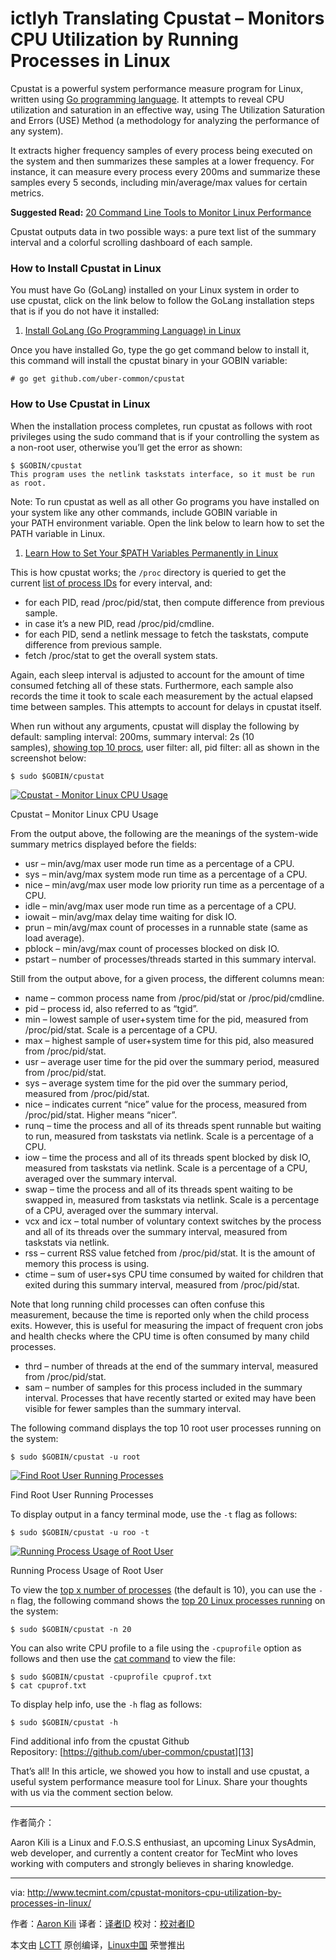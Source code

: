 ictlyh Translating
Cpustat – Monitors CPU Utilization by Running Processes in Linux
============================================================

Cpustat is a powerful system performance measure program for Linux, written using [Go programming language][3]. It attempts to reveal CPU utilization and saturation in an effective way, using The Utilization Saturation and Errors (USE) Method (a methodology for analyzing the performance of any system).

It extracts higher frequency samples of every process being executed on the system and then summarizes these samples at a lower frequency. For instance, it can measure every process every 200ms and summarize these samples every 5 seconds, including min/average/max values for certain metrics.

**Suggested Read:** [20 Command Line Tools to Monitor Linux Performance][4]

Cpustat outputs data in two possible ways: a pure text list of the summary interval and a colorful scrolling dashboard of each sample.

### How to Install Cpustat in Linux

You must have Go (GoLang) installed on your Linux system in order to use cpustat, click on the link below to follow the GoLang installation steps that is if you do not have it installed:

1.  [Install GoLang (Go Programming Language) in Linux][1]

Once you have installed Go, type the go get command below to install it, this command will install the cpustat binary in your GOBIN variable:

```
# go get github.com/uber-common/cpustat
```

### How to Use Cpustat in Linux

When the installation process completes, run cpustat as follows with root privileges using the sudo command that is if your controlling the system as a non-root user, otherwise you’ll get the error as shown:

```
$ $GOBIN/cpustat
This program uses the netlink taskstats interface, so it must be run as root.
```

Note: To run cpustat as well as all other Go programs you have installed on your system like any other commands, include GOBIN variable in your PATH environment variable. Open the link below to learn how to set the PATH variable in Linux.

1.  [Learn How to Set Your $PATH Variables Permanently in Linux][2]

This is how cpustat works; the `/proc` directory is queried to get the current [list of process IDs][5] for every interval, and:

*   for each PID, read /proc/pid/stat, then compute difference from previous sample.
*   in case it’s a new PID, read /proc/pid/cmdline.
*   for each PID, send a netlink message to fetch the taskstats, compute difference from previous sample.
*   fetch /proc/stat to get the overall system stats.

Again, each sleep interval is adjusted to account for the amount of time consumed fetching all of these stats. Furthermore, each sample also records the time it took to scale each measurement by the actual elapsed time between samples. This attempts to account for delays in cpustat itself.

When run without any arguments, cpustat will display the following by default: sampling interval: 200ms, summary interval: 2s (10 samples), [showing top 10 procs][6], user filter: all, pid filter: all as shown in the screenshot below:

```
$ sudo $GOBIN/cpustat 
```
[
 ![Cpustat - Monitor Linux CPU Usage](http://www.tecmint.com/wp-content/uploads/2017/03/Cpustat-Monitor-Linux-CPU-Usage.png) 
][7]

Cpustat – Monitor Linux CPU Usage

From the output above, the following are the meanings of the system-wide summary metrics displayed before the fields:

*   usr – min/avg/max user mode run time as a percentage of a CPU.
*   sys – min/avg/max system mode run time as a percentage of a CPU.
*   nice – min/avg/max user mode low priority run time as a percentage of a CPU.
*   idle – min/avg/max user mode run time as a percentage of a CPU.
*   iowait – min/avg/max delay time waiting for disk IO.
*   prun – min/avg/max count of processes in a runnable state (same as load average).
*   pblock – min/avg/max count of processes blocked on disk IO.
*   pstart – number of processes/threads started in this summary interval.

Still from the output above, for a given process, the different columns mean:

*   name – common process name from /proc/pid/stat or /proc/pid/cmdline.
*   pid – process id, also referred to as “tgid”.
*   min – lowest sample of user+system time for the pid, measured from /proc/pid/stat. Scale is a percentage of a CPU.
*   max – highest sample of user+system time for this pid, also measured from /proc/pid/stat.
*   usr – average user time for the pid over the summary period, measured from /proc/pid/stat.
*   sys – average system time for the pid over the summary period, measured from /proc/pid/stat.
*   nice – indicates current “nice” value for the process, measured from /proc/pid/stat. Higher means “nicer”.
*   runq – time the process and all of its threads spent runnable but waiting to run, measured from taskstats via netlink. Scale is a percentage of a CPU.
*   iow – time the process and all of its threads spent blocked by disk IO, measured from taskstats via netlink. Scale is a percentage of a CPU, averaged over the summary interval.
*   swap – time the process and all of its threads spent waiting to be swapped in, measured from taskstats via netlink. Scale is a percentage of a CPU, averaged over the summary interval.
*   vcx and icx – total number of voluntary context switches by the process and all of its threads over the summary interval, measured from taskstats via netlink.
*   rss – current RSS value fetched from /proc/pid/stat. It is the amount of memory this process is using.
*   ctime – sum of user+sys CPU time consumed by waited for children that exited during this summary interval, measured from /proc/pid/stat.

Note that long running child processes can often confuse this measurement, because the time is reported only when the child process exits. However, this is useful for measuring the impact of frequent cron jobs and health checks where the CPU time is often consumed by many child processes.

*   thrd – number of threads at the end of the summary interval, measured from /proc/pid/stat.
*   sam – number of samples for this process included in the summary interval. Processes that have recently started or exited may have been visible for fewer samples than the summary interval.

The following command displays the top 10 root user processes running on the system:

```
$ sudo $GOBIN/cpustat -u root
```
[
 ![Find Root User Running Processes](http://www.tecmint.com/wp-content/uploads/2017/03/show-root-user-processes.png) 
][8]

Find Root User Running Processes

To display output in a fancy terminal mode, use the `-t` flag as follows:

```
$ sudo $GOBIN/cpustat -u roo -t
```
[
 ![Running Process Usage of Root User](http://www.tecmint.com/wp-content/uploads/2017/03/Root-User-Runnng-Processes.png) 
][9]

Running Process Usage of Root User

To view the [top x number of processes][10] (the default is 10), you can use the `-n` flag, the following command shows the [top 20 Linux processes running][11] on the system:

```
$ sudo $GOBIN/cpustat -n 20 
```

You can also write CPU profile to a file using the `-cpuprofile` option as follows and then use the [cat command][12] to view the file:

```
$ sudo $GOBIN/cpustat -cpuprofile cpuprof.txt
$ cat cpuprof.txt
```

To display help info, use the `-h` flag as follows:

```
$ sudo $GOBIN/cpustat -h
```

Find additional info from the cpustat Github Repository: [https://github.com/uber-common/cpustat][13]

That’s all! In this article, we showed you how to install and use cpustat, a useful system performance measure tool for Linux. Share your thoughts with us via the comment section below.

--------------------------------------------------------------------------------

作者简介：

Aaron Kili is a Linux and F.O.S.S enthusiast, an upcoming Linux SysAdmin, web developer, and currently a content creator for TecMint who loves working with computers and strongly believes in sharing knowledge.

--------------------------------------------------------------------------------

via: http://www.tecmint.com/cpustat-monitors-cpu-utilization-by-processes-in-linux/

作者：[Aaron Kili][a]
译者：[译者ID](https://github.com/译者ID)
校对：[校对者ID](https://github.com/校对者ID)

本文由 [LCTT](https://github.com/LCTT/TranslateProject) 原创编译，[Linux中国](https://linux.cn/) 荣誉推出

[a]:http://www.tecmint.com/author/aaronkili/

[1]:http://www.tecmint.com/install-go-in-linux/
[2]:http://www.tecmint.com/set-path-variable-linux-permanently/
[3]:http://www.tecmint.com/install-go-in-linux/
[4]:http://www.tecmint.com/command-line-tools-to-monitor-linux-performance/
[5]:http://www.tecmint.com/find-process-name-pid-number-linux/
[6]:http://www.tecmint.com/find-linux-processes-memory-ram-cpu-usage/
[7]:http://www.tecmint.com/wp-content/uploads/2017/03/Cpustat-Monitor-Linux-CPU-Usage.png
[8]:http://www.tecmint.com/wp-content/uploads/2017/03/show-root-user-processes.png
[9]:http://www.tecmint.com/wp-content/uploads/2017/03/Root-User-Runnng-Processes.png
[10]:http://www.tecmint.com/find-processes-by-memory-usage-top-batch-mode/
[11]:http://www.tecmint.com/install-htop-linux-process-monitoring-for-rhel-centos-fedora/
[12]:http://www.tecmint.com/13-basic-cat-command-examples-in-linux/
[13]:https://github.com/uber-common/cpustat
[14]:http://www.tecmint.com/author/aaronkili/
[15]:http://www.tecmint.com/10-useful-free-linux-ebooks-for-newbies-and-administrators/
[16]:http://www.tecmint.com/free-linux-shell-scripting-books/
